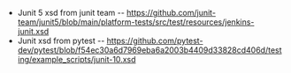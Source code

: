 * Junit 5 xsd from junit team -- https://github.com/junit-team/junit5/blob/main/platform-tests/src/test/resources/jenkins-junit.xsd
* Junit xsd from pytest -- https://github.com/pytest-dev/pytest/blob/f54ec30a6d7969eba6a2003b4409d33828cd406d/testing/example_scripts/junit-10.xsd